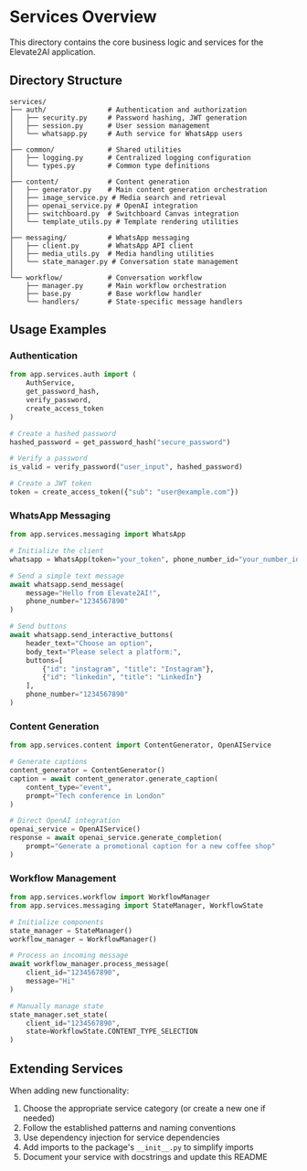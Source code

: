 # Services Overview

This directory contains the core business logic and services for the Elevate2AI application.

## Directory Structure

```
services/
├── auth/               # Authentication and authorization
│   ├── security.py     # Password hashing, JWT generation
│   ├── session.py      # User session management
│   └── whatsapp.py     # Auth service for WhatsApp users
│
├── common/             # Shared utilities
│   ├── logging.py      # Centralized logging configuration
│   └── types.py        # Common type definitions
│
├── content/            # Content generation
│   ├── generator.py    # Main content generation orchestration
│   ├── image_service.py # Media search and retrieval
│   ├── openai_service.py # OpenAI integration
│   ├── switchboard.py  # Switchboard Canvas integration
│   └── template_utils.py # Template rendering utilities
│
├── messaging/          # WhatsApp messaging
│   ├── client.py       # WhatsApp API client
│   ├── media_utils.py  # Media handling utilities
│   └── state_manager.py # Conversation state management
│
└── workflow/           # Conversation workflow
    ├── manager.py      # Main workflow orchestration
    ├── base.py         # Base workflow handler
    └── handlers/       # State-specific message handlers
```

## Usage Examples

### Authentication

```python
from app.services.auth import (
    AuthService, 
    get_password_hash, 
    verify_password,
    create_access_token
)

# Create a hashed password
hashed_password = get_password_hash("secure_password")

# Verify a password
is_valid = verify_password("user_input", hashed_password)

# Create a JWT token
token = create_access_token({"sub": "user@example.com"})
```

### WhatsApp Messaging

```python
from app.services.messaging import WhatsApp

# Initialize the client
whatsapp = WhatsApp(token="your_token", phone_number_id="your_number_id")

# Send a simple text message
await whatsapp.send_message(
    message="Hello from Elevate2AI!",
    phone_number="1234567890"
)

# Send buttons
await whatsapp.send_interactive_buttons(
    header_text="Choose an option",
    body_text="Please select a platform:",
    buttons=[
        {"id": "instagram", "title": "Instagram"},
        {"id": "linkedin", "title": "LinkedIn"}
    ],
    phone_number="1234567890"
)
```

### Content Generation

```python
from app.services.content import ContentGenerator, OpenAIService

# Generate captions
content_generator = ContentGenerator()
caption = await content_generator.generate_caption(
    content_type="event",
    prompt="Tech conference in London"
)

# Direct OpenAI integration
openai_service = OpenAIService()
response = await openai_service.generate_completion(
    prompt="Generate a promotional caption for a new coffee shop"
)
```

### Workflow Management

```python
from app.services.workflow import WorkflowManager
from app.services.messaging import StateManager, WorkflowState

# Initialize components
state_manager = StateManager()
workflow_manager = WorkflowManager()

# Process an incoming message
await workflow_manager.process_message(
    client_id="1234567890",
    message="Hi"
)

# Manually manage state
state_manager.set_state(
    client_id="1234567890",
    state=WorkflowState.CONTENT_TYPE_SELECTION
)
```

## Extending Services

When adding new functionality:

1. Choose the appropriate service category (or create a new one if needed)
2. Follow the established patterns and naming conventions
3. Use dependency injection for service dependencies
4. Add imports to the package's `__init__.py` to simplify imports
5. Document your service with docstrings and update this README 
